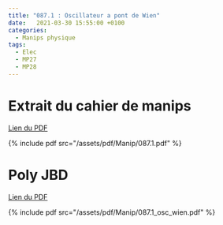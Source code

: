 ```yaml
---
title: "087.1 : Oscillateur a pont de Wien"
date:   2021-03-30 15:55:00 +0100
categories:
  - Manips physique
tags:
  - Elec
  - MP27
  - MP28
---
```


# Extrait du cahier de manips

[Lien du PDF](/assets/pdf/Manip/087.1.pdf)

{% include pdf src="/assets/pdf/Manip/087.1.pdf" %}

# Poly JBD

[Lien du PDF](/assets/pdf/Manip/087.1_osc_wien.pdf)

{% include pdf src="/assets/pdf/Manip/087.1_osc_wien.pdf" %}
